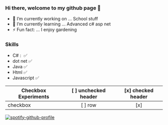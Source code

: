 ### Hi there, welcome to my github page 👋
- 🔭 I’m currently working on ... School stuff
- 🌱 I’m currently learning ... Advanced c# asp net
- ⚡ Fun fact: ... I enjoy gardening

### Skills 
- C# :&nbsp;    :white_check_mark:
- dot net     :white_check_mark:
- Java        :white_check_mark:
- Html        :white_check_mark:
- Javascript  :white_check_mark:

| Checkbox Experiments | [ ] unchecked header  | [x] checked header  |
| ---------------------|:---------------------:|:-------------------:|
| checkbox             | [ ] row               | [x]


[![spotify-github-profile](https://spotify-github-profile.vercel.app/api/view?uid=niclastimle89&cover_image=false)](https://github.com/kittinan/spotify-github-profile)

